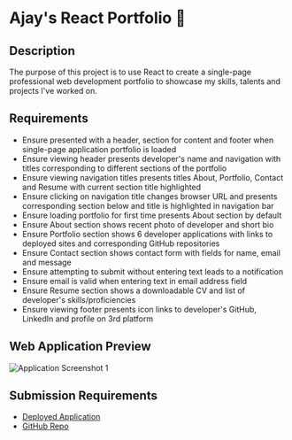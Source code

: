 # Ajay's React Portfolio 💼

## Description
The purpose of this project is to use React to create a single-page professional web development portfolio to showcase my skills, talents and projects I've worked on.

## Requirements
- Ensure presented with a header, section for content and footer when single-page application portfolio is loaded
- Ensure viewing header presents developer's name and navigation with titles corresponding to different sections of the portfolio
- Ensure viewing navigation titles presents titles About, Portfolio, Contact and Resume with current section title highlighted
- Ensure clicking on navigation title changes browser URL and presents corresponding section below and title is highlighted in navigation bar
- Ensure loading portfolio for first time presents About section by default
- Ensure About section shows recent photo of developer and short bio
- Ensure Portfolio section shows 6 developer applications with links to deployed sites and corresponding GitHub repositories
- Ensure Contact section shows contact form with fields for name, email and message
- Ensure attempting to submit without entering text leads to a notification
- Ensure email is valid when entering text in email address field
- Ensure Resume section shows a downloadable CV and list of developer's skills/proficiencies
- Ensure viewing footer presents icon links to developer's GitHub, LinkedIn and profile on 3rd platform

## Web Application Preview
![Application Screenshot 1](src/assets/portfolio-preview-1.png)

## Submission Requirements
- [Deployed Application](https://text-editor-app-d968.onrender.com/)
- [GitHub Repo](https://github.com/ajayshans/ajay-react-portfolio)
